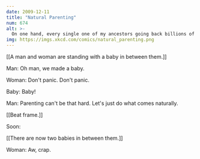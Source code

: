 ```yaml
---
date: 2009-12-11
title: "Natural Parenting"
num: 674
alt: >-
  On one hand, every single one of my ancestors going back billions of years has managed to figure it out.  On the other hand, that's the mother of all sampling biases.
img: https://imgs.xkcd.com/comics/natural_parenting.png
---
```

[[A man and woman are standing with a baby in between them.]]

Man: Oh man, we made a baby.

Woman: Don't panic. Don't panic.

Baby: Baby!

Man: Parenting can't be that hard. Let's just do what comes naturally.

[[Beat frame.]]

Soon:

[[There are now two babies in between them.]]

Woman: Aw, crap.

